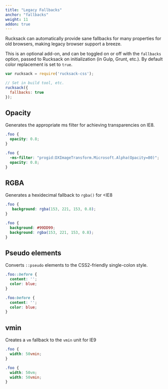 ```yaml
---
title: "Legacy Fallbacks"
anchor: "fallbacks"
weight: 11
addon: true
---
```

Rucksack can automatically provide sane fallbacks for many properties for old browsers, making legacy browser support a breeze.

This is an optional add-on, and can be toggled on or off with the `fallbacks` option, passed to Rucksack on initialization (in Gulp, Grunt, etc.). By default color replacement is set to `true`.

```javascript
var rucksack = require('rucksack-css');

// Set in build tool, etc.
rucksack({
  fallbacks: true
});
```


## Opacity
Generates the appropriate ms filter for achieving transparencies on IE8.

```css
.foo {
  opacity: 0.8;
}
```
```css
.foo {
  -ms-filter: "progid:DXImageTransform.Microsoft.Alpha(Opacity=80)";
  opacity: 0.8;
}
```

## RGBA
Generates a hexidecimal fallback to `rgba()` for <IE8

```css
.foo {
   background: rgba(153, 221, 153, 0.8);
}
```
```css
.foo {
  background: #99DD99;
  background: rgba(153, 221, 153, 0.8);
}
```

## Pseudo elements
Converts `::pseudo` elements to the CSS2-friendly single-colon style.

```css
.foo::before {
  content: '';
  color: blue;
}
```
```css
.foo:before {
  content: '';
  color: blue;
}
```

## vmin
Creates a `vm` fallback to the `vmin` unit for IE9

```css
.foo {
  width: 50vmin;
}
```
```css
.foo {
  width: 50vm;
  width: 50vmin;
}
```
